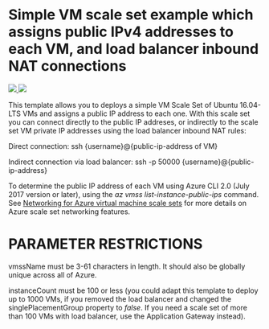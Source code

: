 # Simple VM scale set example which assigns public IPv4 addresses to each VM, and load balancer inbound NAT connections

<a href="https://portal.azure.com/#create/Microsoft.Template/uri/https%3A%2F%2Fraw.githubusercontent.com%2FAzure%2Fazure-quickstart-templates%2Fmaster%2F201-vmss-public-ip-linux%2Fazuredeploy.json" target="_blank">
    <img src="http://azuredeploy.net/deploybutton.png"/>
</a>
<a href="http://armviz.io/#/?load=https%3A%2F%2Fraw.githubusercontent.com%2FAzure%2Fazure-quickstart-templates%2Fmaster%2F201-vmss-public-ip-linux%2Fazuredeploy.json" target="_blank">
    <img src="http://armviz.io/visualizebutton.png"/>
</a>

This template allows you to deploys a simple VM Scale Set of Ubuntu 16.04-LTS VMs and assigns a public IP address to each one. With this scale set you can connect directly to the public IP addreses, or indirectly to the scale set VM private IP addresses using the load balancer inbound NAT rules:

Direct connection: ssh {username}@{public-ip-address of VM}

Indirect connection via load balancer: ssh -p 50000 {username}@{public-ip-address}

To determine the public IP address of each VM using Azure CLI 2.0 (July 2017 version or later), using the _az vmss list-instance-public-ips_ command. See [Networking for Azure virtual machine scale sets](https://docs.microsoft.com/en-us/azure/virtual-machine-scale-sets/virtual-machine-scale-sets-networking) for more details on Azure scale set networking features.


PARAMETER RESTRICTIONS
======================

vmssName must be 3-61 characters in length. It should also be globally unique across all of Azure. 

instanceCount must be 100 or less (you could adapt this template to deploy up to 1000 VMs, if you removed the load balancer and changed the singlePlacementGroup property to _false_. If you need a scale set of more than 100 VMs with load balancer, use the Application Gateway instead).
